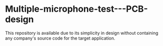 # Multiple-microphone-test---PCB-design
This repository is available due to its simplicity in design without containing any company's source code for the target application.
